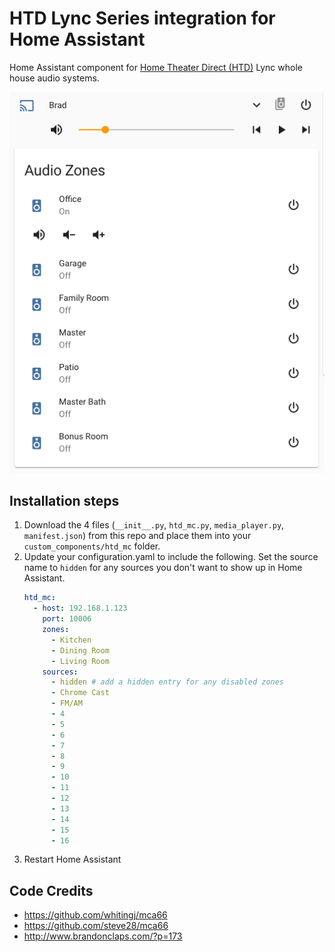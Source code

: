 # HTD Lync Series integration for Home Assistant

Home Assistant component for [Home Theater Direct (HTD)](https://www.htd.com/Products/Whole-House-Audio/Lync) Lync whole house audio systems.

![Screenshot](https://github.com/bdm1981/htd_mc-home-assistant/blob/master/home-assistant-screenshot.png?raw=true)

## Installation steps

1. Download the 4 files (`__init__.py`, `htd_mc.py`, `media_player.py`, `manifest.json`) from this repo and place them into your `custom_components/htd_mc` folder.
2. Update your configuration.yaml to include the following. Set the source name to `hidden` for any sources you don't want to show up in Home Assistant.
   ```yaml
   htd_mc:
     - host: 192.168.1.123
       port: 10006
       zones:
         - Kitchen
         - Dining Room
         - Living Room
       sources:
         - hidden # add a hidden entry for any disabled zones
         - Chrome Cast
         - FM/AM
         - 4
         - 5
         - 6
         - 7
         - 8
         - 9
         - 10
         - 11
         - 12
         - 13
         - 14
         - 15
         - 16
   ```
3. Restart Home Assistant

## Code Credits

- https://github.com/whitingj/mca66
- https://github.com/steve28/mca66
- http://www.brandonclaps.com/?p=173
